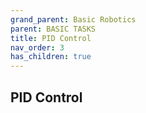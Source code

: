 ```yaml
---
grand_parent: Basic Robotics
parent: BASIC TASKS
title: PID Control
nav_order: 3
has_children: true
---
```


 PID Control
--------------------------------------------------------------------------------

